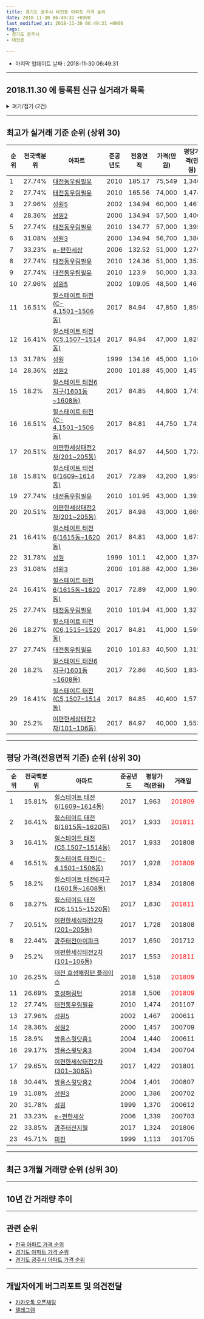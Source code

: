 ```yaml
---
title: 경기도 광주시 태전동 아파트 가격 순위
date: 2018-11-30 06:49:31 +0900
last_modified_at: 2018-11-30 06:49:31 +0900
tags:
- 경기도 광주시
- 태전동

---
```


* 마지막 업데이트 날짜 : 2018-11-30 06:49:31

---

## 2018.11.30 에 등록된 신규 실거래가 목록

<details>
<summary>펴기/접기 (2건)</summary>
<div markdown="1">

|아파트|전국백분위|준공년도|전용면적|가격(만원)|평당가격(만원)|거래일|
|---|---|---|---|---|---|---|
|[태전 효성해링턴 플레이스](https://search.naver.com/search.naver?query=%EA%B2%BD%EA%B8%B0%EB%8F%84+%EA%B4%91%EC%A3%BC%EC%8B%9C+%ED%83%9C%EC%A0%84%EB%8F%99+%ED%83%9C%EC%A0%84+%ED%9A%A8%EC%84%B1%ED%95%B4%EB%A7%81%ED%84%B4+%ED%94%8C%EB%A0%88%EC%9D%B4%EC%8A%A4)|26.25%|2018|84.99|38,390|1,490|<span style="color:red">201810</span>|
|[힐스테이트 태전6(1609~1614동)](https://search.naver.com/search.naver?query=%EA%B2%BD%EA%B8%B0%EB%8F%84+%EA%B4%91%EC%A3%BC%EC%8B%9C+%ED%83%9C%EC%A0%84%EB%8F%99+%ED%9E%90%EC%8A%A4%ED%85%8C%EC%9D%B4%ED%8A%B8+%ED%83%9C%EC%A0%846%281609%7E1614%EB%8F%99%29)|15.81%|2017|72.89|43,200|1,955|<span style="color:red">201811</span>|


</div>
</details>

---

## 최고가 실거래 기준 순위 (상위 30)


|순위|전국백분위|아파트|준공년도|전용면적|가격(만원)|평당가격(만원)|거래일|
|---|---|---|---|---|---|---|---|
|1|27.74%|[태전동우림필유](https://search.naver.com/search.naver?query=%EA%B2%BD%EA%B8%B0%EB%8F%84+%EA%B4%91%EC%A3%BC%EC%8B%9C+%ED%83%9C%EC%A0%84%EB%8F%99+%ED%83%9C%EC%A0%84%EB%8F%99%EC%9A%B0%EB%A6%BC%ED%95%84%EC%9C%A0)|2010|185.17|75,549|1,346|201212|
|2|27.74%|[태전동우림필유](https://search.naver.com/search.naver?query=%EA%B2%BD%EA%B8%B0%EB%8F%84+%EA%B4%91%EC%A3%BC%EC%8B%9C+%ED%83%9C%EC%A0%84%EB%8F%99+%ED%83%9C%EC%A0%84%EB%8F%99%EC%9A%B0%EB%A6%BC%ED%95%84%EC%9C%A0)|2010|165.56|74,000|1,474|201107|
|3|27.96%|[성원5](https://search.naver.com/search.naver?query=%EA%B2%BD%EA%B8%B0%EB%8F%84+%EA%B4%91%EC%A3%BC%EC%8B%9C+%ED%83%9C%EC%A0%84%EB%8F%99+%EC%84%B1%EC%9B%905)|2002|134.94|60,000|1,467|200611|
|4|28.36%|[성원2](https://search.naver.com/search.naver?query=%EA%B2%BD%EA%B8%B0%EB%8F%84+%EA%B4%91%EC%A3%BC%EC%8B%9C+%ED%83%9C%EC%A0%84%EB%8F%99+%EC%84%B1%EC%9B%902)|2000|134.94|57,500|1,406|200706|
|5|27.74%|[태전동우림필유](https://search.naver.com/search.naver?query=%EA%B2%BD%EA%B8%B0%EB%8F%84+%EA%B4%91%EC%A3%BC%EC%8B%9C+%ED%83%9C%EC%A0%84%EB%8F%99+%ED%83%9C%EC%A0%84%EB%8F%99%EC%9A%B0%EB%A6%BC%ED%95%84%EC%9C%A0)|2010|134.77|57,000|1,395|201305|
|6|31.08%|[성원3](https://search.naver.com/search.naver?query=%EA%B2%BD%EA%B8%B0%EB%8F%84+%EA%B4%91%EC%A3%BC%EC%8B%9C+%ED%83%9C%EC%A0%84%EB%8F%99+%EC%84%B1%EC%9B%903)|2000|134.94|56,700|1,386|200702|
|7|33.23%|[e-편한세상](https://search.naver.com/search.naver?query=%EA%B2%BD%EA%B8%B0%EB%8F%84+%EA%B4%91%EC%A3%BC%EC%8B%9C+%ED%83%9C%EC%A0%84%EB%8F%99+e-%ED%8E%B8%ED%95%9C%EC%84%B8%EC%83%81)|2006|132.52|51,000|1,270|200802|
|8|27.74%|[태전동우림필유](https://search.naver.com/search.naver?query=%EA%B2%BD%EA%B8%B0%EB%8F%84+%EA%B4%91%EC%A3%BC%EC%8B%9C+%ED%83%9C%EC%A0%84%EB%8F%99+%ED%83%9C%EC%A0%84%EB%8F%99%EC%9A%B0%EB%A6%BC%ED%95%84%EC%9C%A0)|2010|124.36|51,000|1,353|201803|
|9|27.74%|[태전동우림필유](https://search.naver.com/search.naver?query=%EA%B2%BD%EA%B8%B0%EB%8F%84+%EA%B4%91%EC%A3%BC%EC%8B%9C+%ED%83%9C%EC%A0%84%EB%8F%99+%ED%83%9C%EC%A0%84%EB%8F%99%EC%9A%B0%EB%A6%BC%ED%95%84%EC%9C%A0)|2010|123.9|50,000|1,331|201706|
|10|27.96%|[성원5](https://search.naver.com/search.naver?query=%EA%B2%BD%EA%B8%B0%EB%8F%84+%EA%B4%91%EC%A3%BC%EC%8B%9C+%ED%83%9C%EC%A0%84%EB%8F%99+%EC%84%B1%EC%9B%905)|2002|109.05|48,500|1,467|200611|
|11|16.51%|[힐스테이트 태전(C-4,1501~1506동)](https://search.naver.com/search.naver?query=%EA%B2%BD%EA%B8%B0%EB%8F%84+%EA%B4%91%EC%A3%BC%EC%8B%9C+%ED%83%9C%EC%A0%84%EB%8F%99+%ED%9E%90%EC%8A%A4%ED%85%8C%EC%9D%B4%ED%8A%B8+%ED%83%9C%EC%A0%84%28C-4%2C1501%7E1506%EB%8F%99%29)|2017|84.94|47,850|1,859|<span style="color:red">201810</span>|
|12|16.41%|[힐스테이트 태전(C5,1507~1514동)](https://search.naver.com/search.naver?query=%EA%B2%BD%EA%B8%B0%EB%8F%84+%EA%B4%91%EC%A3%BC%EC%8B%9C+%ED%83%9C%EC%A0%84%EB%8F%99+%ED%9E%90%EC%8A%A4%ED%85%8C%EC%9D%B4%ED%8A%B8+%ED%83%9C%EC%A0%84%28C5%2C1507%7E1514%EB%8F%99%29)|2017|84.94|47,000|1,825|201808|
|13|31.78%|[성원](https://search.naver.com/search.naver?query=%EA%B2%BD%EA%B8%B0%EB%8F%84+%EA%B4%91%EC%A3%BC%EC%8B%9C+%ED%83%9C%EC%A0%84%EB%8F%99+%EC%84%B1%EC%9B%90)|1999|134.16|45,000|1,106|201007|
|14|28.36%|[성원2](https://search.naver.com/search.naver?query=%EA%B2%BD%EA%B8%B0%EB%8F%84+%EA%B4%91%EC%A3%BC%EC%8B%9C+%ED%83%9C%EC%A0%84%EB%8F%99+%EC%84%B1%EC%9B%902)|2000|101.88|45,000|1,457|200709|
|15|18.2%|[힐스테이트 태전6지구(1601동~1608동)](https://search.naver.com/search.naver?query=%EA%B2%BD%EA%B8%B0%EB%8F%84+%EA%B4%91%EC%A3%BC%EC%8B%9C+%ED%83%9C%EC%A0%84%EB%8F%99+%ED%9E%90%EC%8A%A4%ED%85%8C%EC%9D%B4%ED%8A%B8+%ED%83%9C%EC%A0%846%EC%A7%80%EA%B5%AC%281601%EB%8F%99%7E1608%EB%8F%99%29)|2017|84.85|44,800|1,742|<span style="color:red">201810</span>|
|16|16.51%|[힐스테이트 태전(C-4,1501~1506동)](https://search.naver.com/search.naver?query=%EA%B2%BD%EA%B8%B0%EB%8F%84+%EA%B4%91%EC%A3%BC%EC%8B%9C+%ED%83%9C%EC%A0%84%EB%8F%99+%ED%9E%90%EC%8A%A4%ED%85%8C%EC%9D%B4%ED%8A%B8+%ED%83%9C%EC%A0%84%28C-4%2C1501%7E1506%EB%8F%99%29)|2017|84.81|44,750|1,741|<span style="color:red">201809</span>|
|17|20.51%|[이편한세상태전2차(201~205동)](https://search.naver.com/search.naver?query=%EA%B2%BD%EA%B8%B0%EB%8F%84+%EA%B4%91%EC%A3%BC%EC%8B%9C+%ED%83%9C%EC%A0%84%EB%8F%99+%EC%9D%B4%ED%8E%B8%ED%95%9C%EC%84%B8%EC%83%81%ED%83%9C%EC%A0%842%EC%B0%A8%28201%7E205%EB%8F%99%29)|2017|84.97|44,500|1,728|201808|
|18|15.81%|[힐스테이트 태전6(1609~1614동)](https://search.naver.com/search.naver?query=%EA%B2%BD%EA%B8%B0%EB%8F%84+%EA%B4%91%EC%A3%BC%EC%8B%9C+%ED%83%9C%EC%A0%84%EB%8F%99+%ED%9E%90%EC%8A%A4%ED%85%8C%EC%9D%B4%ED%8A%B8+%ED%83%9C%EC%A0%846%281609%7E1614%EB%8F%99%29)|2017|72.89|43,200|1,955|<span style="color:red">201811</span>|
|19|27.74%|[태전동우림필유](https://search.naver.com/search.naver?query=%EA%B2%BD%EA%B8%B0%EB%8F%84+%EA%B4%91%EC%A3%BC%EC%8B%9C+%ED%83%9C%EC%A0%84%EB%8F%99+%ED%83%9C%EC%A0%84%EB%8F%99%EC%9A%B0%EB%A6%BC%ED%95%84%EC%9C%A0)|2010|101.95|43,000|1,391|201106|
|20|20.51%|[이편한세상태전2차(201~205동)](https://search.naver.com/search.naver?query=%EA%B2%BD%EA%B8%B0%EB%8F%84+%EA%B4%91%EC%A3%BC%EC%8B%9C+%ED%83%9C%EC%A0%84%EB%8F%99+%EC%9D%B4%ED%8E%B8%ED%95%9C%EC%84%B8%EC%83%81%ED%83%9C%EC%A0%842%EC%B0%A8%28201%7E205%EB%8F%99%29)|2017|84.98|43,000|1,669|201807|
|21|16.41%|[힐스테이트 태전6(1615동~1620동)](https://search.naver.com/search.naver?query=%EA%B2%BD%EA%B8%B0%EB%8F%84+%EA%B4%91%EC%A3%BC%EC%8B%9C+%ED%83%9C%EC%A0%84%EB%8F%99+%ED%9E%90%EC%8A%A4%ED%85%8C%EC%9D%B4%ED%8A%B8+%ED%83%9C%EC%A0%846%281615%EB%8F%99%7E1620%EB%8F%99%29)|2017|84.81|43,000|1,673|201808|
|22|31.78%|[성원](https://search.naver.com/search.naver?query=%EA%B2%BD%EA%B8%B0%EB%8F%84+%EA%B4%91%EC%A3%BC%EC%8B%9C+%ED%83%9C%EC%A0%84%EB%8F%99+%EC%84%B1%EC%9B%90)|1999|101.1|42,000|1,370|200612|
|23|31.08%|[성원3](https://search.naver.com/search.naver?query=%EA%B2%BD%EA%B8%B0%EB%8F%84+%EA%B4%91%EC%A3%BC%EC%8B%9C+%ED%83%9C%EC%A0%84%EB%8F%99+%EC%84%B1%EC%9B%903)|2000|101.88|42,000|1,360|200611|
|24|16.41%|[힐스테이트 태전6(1615동~1620동)](https://search.naver.com/search.naver?query=%EA%B2%BD%EA%B8%B0%EB%8F%84+%EA%B4%91%EC%A3%BC%EC%8B%9C+%ED%83%9C%EC%A0%84%EB%8F%99+%ED%9E%90%EC%8A%A4%ED%85%8C%EC%9D%B4%ED%8A%B8+%ED%83%9C%EC%A0%846%281615%EB%8F%99%7E1620%EB%8F%99%29)|2017|72.89|42,000|1,901|<span style="color:red">201809</span>|
|25|27.74%|[태전동우림필유](https://search.naver.com/search.naver?query=%EA%B2%BD%EA%B8%B0%EB%8F%84+%EA%B4%91%EC%A3%BC%EC%8B%9C+%ED%83%9C%EC%A0%84%EB%8F%99+%ED%83%9C%EC%A0%84%EB%8F%99%EC%9A%B0%EB%A6%BC%ED%95%84%EC%9C%A0)|2010|101.94|41,000|1,327|201506|
|26|18.27%|[힐스테이트 태전(C6,1515~1520동)](https://search.naver.com/search.naver?query=%EA%B2%BD%EA%B8%B0%EB%8F%84+%EA%B4%91%EC%A3%BC%EC%8B%9C+%ED%83%9C%EC%A0%84%EB%8F%99+%ED%9E%90%EC%8A%A4%ED%85%8C%EC%9D%B4%ED%8A%B8+%ED%83%9C%EC%A0%84%28C6%2C1515%7E1520%EB%8F%99%29)|2017|84.81|41,000|1,595|201805|
|27|27.74%|[태전동우림필유](https://search.naver.com/search.naver?query=%EA%B2%BD%EA%B8%B0%EB%8F%84+%EA%B4%91%EC%A3%BC%EC%8B%9C+%ED%83%9C%EC%A0%84%EB%8F%99+%ED%83%9C%EC%A0%84%EB%8F%99%EC%9A%B0%EB%A6%BC%ED%95%84%EC%9C%A0)|2010|101.83|40,500|1,312|201612|
|28|18.2%|[힐스테이트 태전6지구(1601동~1608동)](https://search.naver.com/search.naver?query=%EA%B2%BD%EA%B8%B0%EB%8F%84+%EA%B4%91%EC%A3%BC%EC%8B%9C+%ED%83%9C%EC%A0%84%EB%8F%99+%ED%9E%90%EC%8A%A4%ED%85%8C%EC%9D%B4%ED%8A%B8+%ED%83%9C%EC%A0%846%EC%A7%80%EA%B5%AC%281601%EB%8F%99%7E1608%EB%8F%99%29)|2017|72.86|40,500|1,834|201808|
|29|16.41%|[힐스테이트 태전(C5,1507~1514동)](https://search.naver.com/search.naver?query=%EA%B2%BD%EA%B8%B0%EB%8F%84+%EA%B4%91%EC%A3%BC%EC%8B%9C+%ED%83%9C%EC%A0%84%EB%8F%99+%ED%9E%90%EC%8A%A4%ED%85%8C%EC%9D%B4%ED%8A%B8+%ED%83%9C%EC%A0%84%28C5%2C1507%7E1514%EB%8F%99%29)|2017|84.85|40,400|1,571|201805|
|30|25.2%|[이편한세상태전2차(101~106동)](https://search.naver.com/search.naver?query=%EA%B2%BD%EA%B8%B0%EB%8F%84+%EA%B4%91%EC%A3%BC%EC%8B%9C+%ED%83%9C%EC%A0%84%EB%8F%99+%EC%9D%B4%ED%8E%B8%ED%95%9C%EC%84%B8%EC%83%81%ED%83%9C%EC%A0%842%EC%B0%A8%28101%7E106%EB%8F%99%29)|2017|84.97|40,000|1,553|<span style="color:red">201811</span>|


---

## 평당 가격(전용면적 기준) 순위 (상위 30)


|순위|전국백분위|아파트|준공년도|평당가격(만원)|거래일|
|---|---|---|---|---|---|
|1|15.81%|[힐스테이트 태전6(1609~1614동)](https://search.naver.com/search.naver?query=%EA%B2%BD%EA%B8%B0%EB%8F%84+%EA%B4%91%EC%A3%BC%EC%8B%9C+%ED%83%9C%EC%A0%84%EB%8F%99+%ED%9E%90%EC%8A%A4%ED%85%8C%EC%9D%B4%ED%8A%B8+%ED%83%9C%EC%A0%846%281609%7E1614%EB%8F%99%29)|2017|1,963|<span style="color:red">201809</span>|
|2|16.41%|[힐스테이트 태전6(1615동~1620동)](https://search.naver.com/search.naver?query=%EA%B2%BD%EA%B8%B0%EB%8F%84+%EA%B4%91%EC%A3%BC%EC%8B%9C+%ED%83%9C%EC%A0%84%EB%8F%99+%ED%9E%90%EC%8A%A4%ED%85%8C%EC%9D%B4%ED%8A%B8+%ED%83%9C%EC%A0%846%281615%EB%8F%99%7E1620%EB%8F%99%29)|2017|1,933|<span style="color:red">201811</span>|
|3|16.41%|[힐스테이트 태전(C5,1507~1514동)](https://search.naver.com/search.naver?query=%EA%B2%BD%EA%B8%B0%EB%8F%84+%EA%B4%91%EC%A3%BC%EC%8B%9C+%ED%83%9C%EC%A0%84%EB%8F%99+%ED%9E%90%EC%8A%A4%ED%85%8C%EC%9D%B4%ED%8A%B8+%ED%83%9C%EC%A0%84%28C5%2C1507%7E1514%EB%8F%99%29)|2017|1,933|201808|
|4|16.51%|[힐스테이트 태전(C-4,1501~1506동)](https://search.naver.com/search.naver?query=%EA%B2%BD%EA%B8%B0%EB%8F%84+%EA%B4%91%EC%A3%BC%EC%8B%9C+%ED%83%9C%EC%A0%84%EB%8F%99+%ED%9E%90%EC%8A%A4%ED%85%8C%EC%9D%B4%ED%8A%B8+%ED%83%9C%EC%A0%84%28C-4%2C1501%7E1506%EB%8F%99%29)|2017|1,928|<span style="color:red">201809</span>|
|5|18.2%|[힐스테이트 태전6지구(1601동~1608동)](https://search.naver.com/search.naver?query=%EA%B2%BD%EA%B8%B0%EB%8F%84+%EA%B4%91%EC%A3%BC%EC%8B%9C+%ED%83%9C%EC%A0%84%EB%8F%99+%ED%9E%90%EC%8A%A4%ED%85%8C%EC%9D%B4%ED%8A%B8+%ED%83%9C%EC%A0%846%EC%A7%80%EA%B5%AC%281601%EB%8F%99%7E1608%EB%8F%99%29)|2017|1,834|201808|
|6|18.27%|[힐스테이트 태전(C6,1515~1520동)](https://search.naver.com/search.naver?query=%EA%B2%BD%EA%B8%B0%EB%8F%84+%EA%B4%91%EC%A3%BC%EC%8B%9C+%ED%83%9C%EC%A0%84%EB%8F%99+%ED%9E%90%EC%8A%A4%ED%85%8C%EC%9D%B4%ED%8A%B8+%ED%83%9C%EC%A0%84%28C6%2C1515%7E1520%EB%8F%99%29)|2017|1,830|<span style="color:red">201811</span>|
|7|20.51%|[이편한세상태전2차(201~205동)](https://search.naver.com/search.naver?query=%EA%B2%BD%EA%B8%B0%EB%8F%84+%EA%B4%91%EC%A3%BC%EC%8B%9C+%ED%83%9C%EC%A0%84%EB%8F%99+%EC%9D%B4%ED%8E%B8%ED%95%9C%EC%84%B8%EC%83%81%ED%83%9C%EC%A0%842%EC%B0%A8%28201%7E205%EB%8F%99%29)|2017|1,728|201808|
|8|22.44%|[광주태전아이파크](https://search.naver.com/search.naver?query=%EA%B2%BD%EA%B8%B0%EB%8F%84+%EA%B4%91%EC%A3%BC%EC%8B%9C+%ED%83%9C%EC%A0%84%EB%8F%99+%EA%B4%91%EC%A3%BC%ED%83%9C%EC%A0%84%EC%95%84%EC%9D%B4%ED%8C%8C%ED%81%AC)|2017|1,650|201712|
|9|25.2%|[이편한세상태전2차(101~106동)](https://search.naver.com/search.naver?query=%EA%B2%BD%EA%B8%B0%EB%8F%84+%EA%B4%91%EC%A3%BC%EC%8B%9C+%ED%83%9C%EC%A0%84%EB%8F%99+%EC%9D%B4%ED%8E%B8%ED%95%9C%EC%84%B8%EC%83%81%ED%83%9C%EC%A0%842%EC%B0%A8%28101%7E106%EB%8F%99%29)|2017|1,553|<span style="color:red">201811</span>|
|10|26.25%|[태전 효성해링턴 플레이스](https://search.naver.com/search.naver?query=%EA%B2%BD%EA%B8%B0%EB%8F%84+%EA%B4%91%EC%A3%BC%EC%8B%9C+%ED%83%9C%EC%A0%84%EB%8F%99+%ED%83%9C%EC%A0%84+%ED%9A%A8%EC%84%B1%ED%95%B4%EB%A7%81%ED%84%B4+%ED%94%8C%EB%A0%88%EC%9D%B4%EC%8A%A4)|2018|1,518|<span style="color:red">201809</span>|
|11|26.69%|[효성해링턴](https://search.naver.com/search.naver?query=%EA%B2%BD%EA%B8%B0%EB%8F%84+%EA%B4%91%EC%A3%BC%EC%8B%9C+%ED%83%9C%EC%A0%84%EB%8F%99+%ED%9A%A8%EC%84%B1%ED%95%B4%EB%A7%81%ED%84%B4)|2018|1,506|<span style="color:red">201809</span>|
|12|27.74%|[태전동우림필유](https://search.naver.com/search.naver?query=%EA%B2%BD%EA%B8%B0%EB%8F%84+%EA%B4%91%EC%A3%BC%EC%8B%9C+%ED%83%9C%EC%A0%84%EB%8F%99+%ED%83%9C%EC%A0%84%EB%8F%99%EC%9A%B0%EB%A6%BC%ED%95%84%EC%9C%A0)|2010|1,474|201107|
|13|27.96%|[성원5](https://search.naver.com/search.naver?query=%EA%B2%BD%EA%B8%B0%EB%8F%84+%EA%B4%91%EC%A3%BC%EC%8B%9C+%ED%83%9C%EC%A0%84%EB%8F%99+%EC%84%B1%EC%9B%905)|2002|1,467|200611|
|14|28.36%|[성원2](https://search.naver.com/search.naver?query=%EA%B2%BD%EA%B8%B0%EB%8F%84+%EA%B4%91%EC%A3%BC%EC%8B%9C+%ED%83%9C%EC%A0%84%EB%8F%99+%EC%84%B1%EC%9B%902)|2000|1,457|200709|
|15|28.9%|[쌍용스윗닷홈1](https://search.naver.com/search.naver?query=%EA%B2%BD%EA%B8%B0%EB%8F%84+%EA%B4%91%EC%A3%BC%EC%8B%9C+%ED%83%9C%EC%A0%84%EB%8F%99+%EC%8C%8D%EC%9A%A9%EC%8A%A4%EC%9C%97%EB%8B%B7%ED%99%881)|2004|1,440|200611|
|16|29.17%|[쌍용스윗닷홈3](https://search.naver.com/search.naver?query=%EA%B2%BD%EA%B8%B0%EB%8F%84+%EA%B4%91%EC%A3%BC%EC%8B%9C+%ED%83%9C%EC%A0%84%EB%8F%99+%EC%8C%8D%EC%9A%A9%EC%8A%A4%EC%9C%97%EB%8B%B7%ED%99%883)|2004|1,434|200704|
|17|29.65%|[이편한세상태전2차(301~306동)](https://search.naver.com/search.naver?query=%EA%B2%BD%EA%B8%B0%EB%8F%84+%EA%B4%91%EC%A3%BC%EC%8B%9C+%ED%83%9C%EC%A0%84%EB%8F%99+%EC%9D%B4%ED%8E%B8%ED%95%9C%EC%84%B8%EC%83%81%ED%83%9C%EC%A0%842%EC%B0%A8%28301%7E306%EB%8F%99%29)|2017|1,422|201801|
|18|30.44%|[쌍용스윗닷홈2](https://search.naver.com/search.naver?query=%EA%B2%BD%EA%B8%B0%EB%8F%84+%EA%B4%91%EC%A3%BC%EC%8B%9C+%ED%83%9C%EC%A0%84%EB%8F%99+%EC%8C%8D%EC%9A%A9%EC%8A%A4%EC%9C%97%EB%8B%B7%ED%99%882)|2004|1,401|200807|
|19|31.08%|[성원3](https://search.naver.com/search.naver?query=%EA%B2%BD%EA%B8%B0%EB%8F%84+%EA%B4%91%EC%A3%BC%EC%8B%9C+%ED%83%9C%EC%A0%84%EB%8F%99+%EC%84%B1%EC%9B%903)|2000|1,386|200702|
|20|31.78%|[성원](https://search.naver.com/search.naver?query=%EA%B2%BD%EA%B8%B0%EB%8F%84+%EA%B4%91%EC%A3%BC%EC%8B%9C+%ED%83%9C%EC%A0%84%EB%8F%99+%EC%84%B1%EC%9B%90)|1999|1,370|200612|
|21|33.23%|[e-편한세상](https://search.naver.com/search.naver?query=%EA%B2%BD%EA%B8%B0%EB%8F%84+%EA%B4%91%EC%A3%BC%EC%8B%9C+%ED%83%9C%EC%A0%84%EB%8F%99+e-%ED%8E%B8%ED%95%9C%EC%84%B8%EC%83%81)|2006|1,339|200703|
|22|33.85%|[광주태전지웰](https://search.naver.com/search.naver?query=%EA%B2%BD%EA%B8%B0%EB%8F%84+%EA%B4%91%EC%A3%BC%EC%8B%9C+%ED%83%9C%EC%A0%84%EB%8F%99+%EA%B4%91%EC%A3%BC%ED%83%9C%EC%A0%84%EC%A7%80%EC%9B%B0)|2017|1,324|201806|
|23|45.71%|[미진](https://search.naver.com/search.naver?query=%EA%B2%BD%EA%B8%B0%EB%8F%84+%EA%B4%91%EC%A3%BC%EC%8B%9C+%ED%83%9C%EC%A0%84%EB%8F%99+%EB%AF%B8%EC%A7%84)|1999|1,113|201705|


---

## 최근 3개월 거래량 순위 (상위 30)


<div style="width:100%;">
    <canvas id="deal_count_ranking" height="250"></canvas>
</div>


<script>
new Chart(document.getElementById("deal_count_ranking"), {
    type: 'horizontalBar',
    data: {
        labels: ['성원', '성원3', '성원5', '미진', '태전동우림필유', '성원2', 'e-편한세상', '힐스테이트 태전6(1609~1614동)', '힐스테이트 태전6(1615동~1620동)', '힐스테이트 태전(C-4,1501~1506동)', '힐스테이트 태전(C5,1507~1514동)', '쌍용스윗닷홈3', '쌍용스윗닷홈2', '힐스테이트 태전6지구(1601동~1608동)', '태전 효성해링턴 플레이스', '이편한세상태전2차(201~205동)', '힐스테이트 태전(C6,1515~1520동)', '이편한세상태전2차(101~106동)', '효성해링턴'],
        datasets: [{
            label: '실거래 수',
            data: [18, 10, 8, 7, 7, 6, 6, 6, 6, 5, 5, 4, 4, 4, 3, 1, 1, 1, 1],
            borderColor: "rgba(255, 0, 128, 1)",
            backgroundColor: "rgba(255, 0, 128, 0.5)",
            fill: false,
        }]
    },
    options: {
        responsive: true,
        title: {
            display: true,
            text: '최근 3개월 거래량 순위'
        },
        tooltips: {
            mode: 'index',
            intersect: false,
            callbacks: {
                title: function(tooltipItems, data) {
                    return "실거래 수:";
                },
                label: function(tooltipItem, data) {
                    return data.labels[tooltipItem.index] + ": " + tooltipItem.xLabel;
                }
            }
        },
        hover: {
            mode: 'nearest',
            intersect: true
        },
        scales: {
            xAxes: [{
                display: true,
                scaleLabel: {
                    display: true,
                    labelString: '실거래 수'
                },
                ticks: {
                    suggestedMin: 0,
                }
            }],
            yAxes: [{
                display: true,
                ticks: {
                    autoSkip: false,
                    callback: function(value, index, values) {
                        if (value.length > 15)
                            return value.substr(0, 13) + "...";
                        else
                            return value;
                    }
                },
                scaleLabel: {
                    display: false,
                }
            }]
        }
    }
});

</script>


---

## 10년 간 거래량 추이


<div style="width:100%;">
    <canvas id="deal_progress" height="250"></canvas>
</div>

<script>
new Chart(document.getElementById("deal_progress"), {
    type: 'line',
    data: {
        labels: ['200811','200812','200901','200902','200903','200904','200905','200906','200907','200908','200909','200910','200911','200912','201001','201002','201003','201004','201005','201006','201007','201008','201009','201010','201011','201012','201101','201102','201103','201104','201105','201106','201107','201108','201109','201110','201111','201112','201201','201202','201203','201204','201205','201206','201207','201208','201209','201210','201211','201212','201301','201302','201303','201304','201305','201306','201307','201308','201309','201310','201311','201312','201401','201402','201403','201404','201405','201406','201407','201408','201409','201410','201411','201412','201501','201502','201503','201504','201505','201506','201507','201508','201509','201510','201511','201512','201601','201602','201603','201604','201605','201606','201607','201608','201609','201610','201611','201612','201701','201702','201703','201704','201705','201706','201707','201708','201709','201710','201711','201712','201801','201802','201803','201804','201805','201806','201807','201808','201809','201810','201811'],
        datasets: [{
            label: '실거래 수',
            pointRadius: 1,
            data: [7, 6, 9, 23, 20, 22, 25, 23, 27, 31, 18, 9, 8, 14, 12, 15, 13, 12, 4, 5, 11, 3, 14, 9, 16, 20, 12, 24, 22, 12, 14, 12, 18, 31, 13, 21, 17, 15, 16, 22, 13, 6, 7, 9, 10, 11, 24, 20, 16, 53, 20, 19, 36, 27, 27, 16, 8, 23, 24, 31, 15, 16, 10, 26, 27, 13, 26, 20, 13, 39, 17, 40, 19, 16, 28, 31, 57, 47, 37, 45, 31, 18, 20, 27, 22, 4, 5, 13, 13, 20, 18, 32, 23, 34, 24, 35, 18, 5, 7, 12, 17, 21, 22, 22, 20, 24, 18, 22, 24, 23, 24, 32, 48, 29, 22, 21, 23, 48, 56, 35, 12],
            borderColor: "rgba(255, 201, 14, 1)",
            backgroundColor: "rgba(255, 201, 14, 0.5)",
            fill: true,
        }]
    },
    options: {
        responsive: true,
        title: {
            display: true,
            text: '10년간 거래량 추이'
        },
        tooltips: {
            mode: 'index',
            intersect: false,
        },
        hover: {
            mode: 'nearest',
            intersect: true
        },
        scales: {
            xAxes: [{
                display: true,
                scaleLabel: {
                    display: true,
                    labelString: '년/월'
                }
            }],
            yAxes: [{
                display: true,
                ticks: {
                    suggestedMin: 0,
                },
                scaleLabel: {
                    display: true,
                    labelString: '실거래 수'
                }
            }]
        }
    }
});

</script>


---

## 관련 순위

- [전국 아파트 가격 순위](https://inasie.github.io/apt-ranking/전국)
- [경기도 아파트 가격 순위](https://inasie.github.io/apt-ranking/경기도)
- [경기도 광주시 아파트 가격 순위](https://inasie.github.io/apt-ranking/경기도-광주시)


---

## 개발자에게 버그리포트 및 의견전달

- [카카오톡 오픈채팅](https://open.kakao.com/o/gLJUAP4)
- [텔레그램](https://t.me/inasie)

